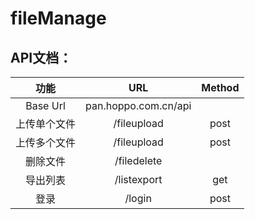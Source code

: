 # fileManage
## API文档：
| 功能    | URL   | Method |
:------: | :------------: | :-----:
| Base Url | pan.hoppo.com.cn/api |
|  上传单个文件  |  /fileupload  | post |
|  上传多个文件  |  /fileupload  | post |
| 删除文件 | /filedelete | |
| 导出列表 | /listexport | get |
| 登录 | /login | post |
